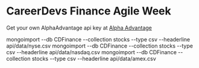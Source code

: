 <h1>CareerDevs Finance Agile Week</h1>
<p>Get your own AlphaAdvantage api key at <a href="https://www.alphavantage.co/">Alpha Advantage</a></p>

mongoimport --db CDFinance --collection stocks --type csv --headerline api/data/nyse.csv
mongoimport --db CDFinance --collection stocks --type csv --headerline api/data/nasdaq.csv
mongoimport --db CDFinance --collection stocks --type csv --headerline api/data/amex.csv